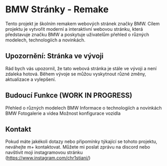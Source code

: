 # BMW Stránky - Remake
Tento projekt je školním remakem webových stránek značky BMW. Cílem projektu je vytvořit moderní a interaktivní webovou stránku, která představuje značku BMW a poskytuje uživatelům přehled o různých modelech, technologiích a novinkách.

## Upozornění: Stránka ve vývoji
Rád bych vás upozornil, že tato webová stránka je stále ve vývoji a není zdaleka hotová. Během vývoje se můžou vyskytnout různé změny, aktualizace a vylepšení.

## Budoucí Funkce (WORK IN PROGRESS)
Přehled o různých modelech BMW
Informace o technologiích a novinkách BMW
Fotogalerie a videa
Možnost konfigurace vozidla

## Kontakt
Pokud máte jakékoli dotazy nebo připomínky týkající se tohoto projektu, neváhejte m+ kontaktovat. Můžete mi poslat zprávu na discord nebo navštívit moji instagramovou stránku (https://www.instagram.com/chr1stiani/)
